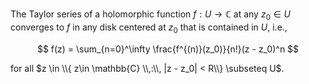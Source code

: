 The Taylor series of a holomorphic function $f: U \to \mathbb{C}$ at any $z_0 \in U$ converges to $f$ in any disk centered at $z_0$ that is contained in $U$, i.e.,

$$
f(z) = \sum_{n=0}^\infty \frac{f^{(n)}(z_0)}{n!}(z - z_0)^n
$$

for all $z \in \\{ z\in \mathbb{C} \\,:\\, |z - z_0| < R\\} \subseteq U$.
